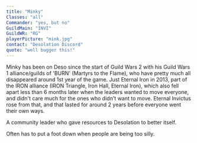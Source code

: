 ```yaml
---
title: "Minky"
Classes: "all"
Commander: "yes, but no"
GuildMain: "INVI"
GuildWR: "RG"
playerPicture: "mink.jpg"
contact: "Desolation Discord"
quote: "well bugger this!"
---
```


Minky has been on Deso since the start of Guild Wars 2 with his Guild Wars 1 alliance/guilds of 'BURN' (Martyrs to the Flame), who have pretty much all disappeared around 1st year of the game.
Just Eternal Iron in 2013, part of the IRON alliance (IRON Triangle, Iron Hall, Eternal Iron), which also fell apart less than 6 months later when the leaders wanted to move everyone, and didn't care much for the ones who didn't want to move.
Eternal Invictus rose from that, and that lasted for around 2 years before everyone went their own ways.

A community leader who gave resources to Desolation to better itself.

Often has to put a foot down when people are being too silly.
